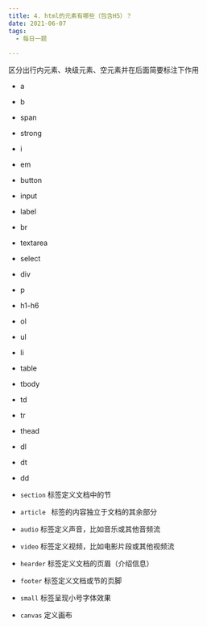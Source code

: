 ```yaml
---
title: 4. html的元素有哪些（包含H5）？
date: 2021-06-07
tags:
  - 每日一题 
 
---
```






区分出行内元素、块级元素、空元素并在后面简要标注下作用
<!--more-->


- a
- b
- span
- strong
- i
- em
- button
- input
- label
- br
- textarea
- select




- div
- p
- h1-h6
- ol
- ul
- li
- table
- tbody
- td
- tr
- thead
- dl
- dt
- dd



- `section`  标签定义文档中的节
- `article ` 标签的内容独立于文档的其余部分
- `audio` 标签定义声音，比如音乐或其他音频流
- `video` 标签定义视频，比如电影片段或其他视频流
- `hearder` 标签定义文档的页眉（介绍信息）
- `footer` 标签定义文档或节的页脚
- `small` 标签呈现小号字体效果
- `canvas` 定义画布


